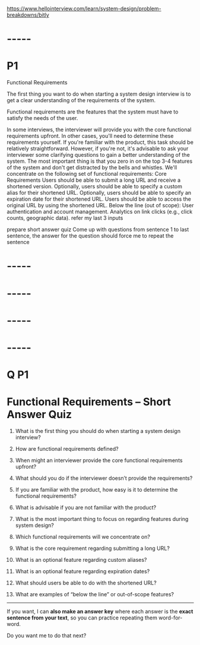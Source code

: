 https://www.hellointerview.com/learn/system-design/problem-breakdowns/bitly

# -----
# P1

Functional Requirements

The first thing you want to do when starting a system design interview is 
to get a clear understanding of the requirements of the system. 

Functional requirements are the features that the system must have to satisfy the needs of the user.

In some interviews, the interviewer will provide you with the core functional requirements upfront.
In other cases, you'll need to determine these requirements yourself. 
If you're familiar with the product, this task should be relatively straightforward. 
However, if you're not, 
it's advisable to ask your interviewer some clarifying questions to gain a better understanding of the system.
The most important thing is that you zero in on the top 3-4 features of the system and don't get distracted by the bells and whistles.
We'll concentrate on the following set of functional requirements:
Core Requirements
Users should be able to submit a long URL and receive a shortened version.
Optionally, users should be able to specify a custom alias for their shortened URL.
Optionally, users should be able to specify an expiration date for their shortened URL.
Users should be able to access the original URL by using the shortened URL.
Below the line (out of scope):
User authentication and account management.
Analytics on link clicks (e.g., click counts, geographic data).
refer my last 3 inputs 

prepare short answer quiz 
Come up with questions from sentence 1 to last sentence,
the answer for the question should force me to repeat the sentence

# -----
# -----


# -----


# -----
# Q P1

# **Functional Requirements – Short Answer Quiz**

1. What is the first thing you should do when starting a system design interview?

2. How are functional requirements defined?

3. When might an interviewer provide the core functional requirements upfront?

4. What should you do if the interviewer doesn’t provide the requirements?

5. If you are familiar with the product, how easy is it to determine the functional requirements?

6. What is advisable if you are not familiar with the product?

7. What is the most important thing to focus on regarding features during system design?

8. Which functional requirements will we concentrate on?

9. What is the core requirement regarding submitting a long URL?

10. What is an optional feature regarding custom aliases?

11. What is an optional feature regarding expiration dates?

12. What should users be able to do with the shortened URL?

13. What are examples of “below the line” or out-of-scope features?

---

If you want, I can **also make an answer key** where each answer is the **exact sentence from your text**, so you can practice repeating them word-for-word.

Do you want me to do that next?

